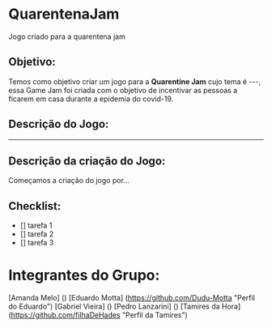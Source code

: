 # QuarentenaJam
Jogo criado para a quarentena jam

## Objetivo:
Temos como objetivo criar um jogo para a **Quarentine Jam** cujo tema é ---, essa Game Jam foi criada com o objetivo de incentivar as pessoas a ficarem em casa durante a epidemia do covid-19.

## Descrição do Jogo:
- - - - -

## Descrição da criação do Jogo:
Começamos a criação do jogo por...

## Checklist:
- [] tarefa 1
- [] tarefa 2
- [] tarefa 3

# Integrantes do Grupo:
[Amanda Melo] ()
[Eduardo Motta] (https://github.com/Dudu-Motta "Perfil do Eduardo")
[Gabriel Vieira] ()
[Pedro Lanzarini] ()
[Tamires da Hora] (https://github.com/filhaDeHades "Perfil da Tamires")